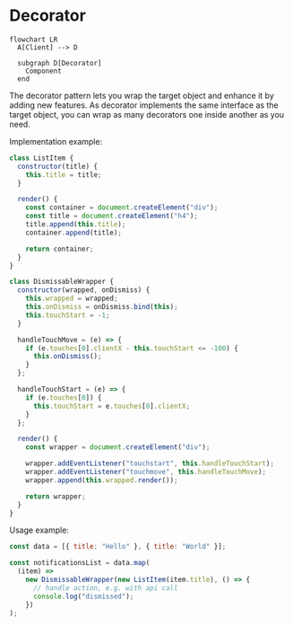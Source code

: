 # Decorator

```mermaid
flowchart LR
  A[Client] --> D

  subgraph D[Decorator]
    Component
  end
```

The decorator pattern lets you wrap the target object and enhance it by adding new features. As decorator implements the same interface as the target object, you can wrap as many decorators one inside another as you need.

Implementation example:

```js
class ListItem {
  constructor(title) {
    this.title = title;
  }

  render() {
    const container = document.createElement("div");
    const title = document.createElement("h4");
    title.append(this.title);
    container.append(title);

    return container;
  }
}
```
```js
class DismissableWrapper {
  constructor(wrapped, onDismiss) {
    this.wrapped = wrapped;
    this.onDismiss = onDismiss.bind(this);
    this.touchStart = -1;
  }

  handleTouchMove = (e) => {
    if (e.touches[0].clientX - this.touchStart <= -100) {
      this.onDismiss();
    }
  };

  handleTouchStart = (e) => {
    if (e.touches[0]) {
      this.touchStart = e.touches[0].clientX;
    }
  };

  render() {
    const wrapper = document.createElement("div");

    wrapper.addEventListener("touchstart", this.handleTouchStart);
    wrapper.addEventListener("touchmove", this.handleTouchMove);
    wrapper.append(this.wrapped.render());

    return wrapper;
  }
}
```
Usage example:
```js
const data = [{ title: "Hello" }, { title: "World" }];

const notificationsList = data.map(
  (item) =>
    new DismissableWrapper(new ListItem(item.title), () => {
      // handle action, e.g. with api call
      console.log("dismissed");
    })
);

```
